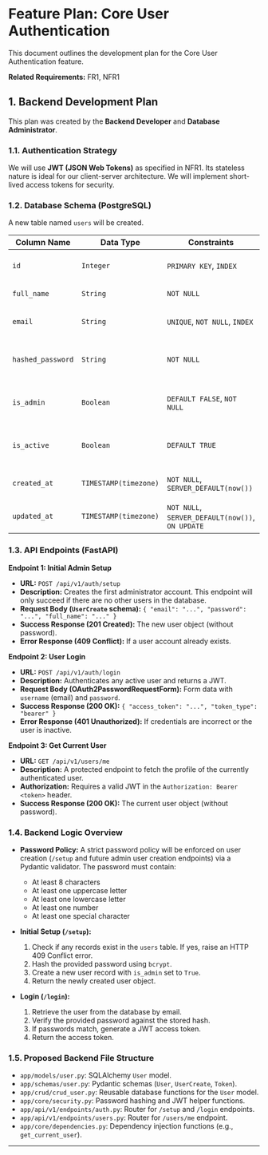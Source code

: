 # Feature Plan: Core User Authentication

This document outlines the development plan for the Core User Authentication feature.

**Related Requirements:** FR1, NFR1

## 1. Backend Development Plan

This plan was created by the **Backend Developer** and **Database Administrator**.

### 1.1. Authentication Strategy

We will use **JWT (JSON Web Tokens)** as specified in NFR1. Its stateless nature is ideal for our client-server architecture. We will implement short-lived access tokens for security.

### 1.2. Database Schema (PostgreSQL)

A new table named `users` will be created.

| Column Name       | Data Type           | Constraints                               | Description                               |
| ----------------- | ------------------- | ----------------------------------------- | ----------------------------------------- |
| `id`              | `Integer`           | `PRIMARY KEY`, `INDEX`                    | Unique identifier for the user.           |
| `full_name`       | `String`            | `NOT NULL`                                | The user's full name.                     |
| `email`           | `String`            | `UNIQUE`, `NOT NULL`, `INDEX`             | The user's email, used for login.         |
| `hashed_password` | `String`            | `NOT NULL`                                | The user's securely hashed password.      |
| `is_admin`        | `Boolean`           | `DEFAULT FALSE`, `NOT NULL`               | Flag to identify administrator users.     |
| `is_active`       | `Boolean`           | `DEFAULT TRUE`                            | For soft-deleting or deactivating users.  |
| `created_at`      | `TIMESTAMP(timezone)` | `NOT NULL`, `SERVER_DEFAULT(now())`       | Timestamp of user creation.               |
| `updated_at`      | `TIMESTAMP(timezone)` | `NOT NULL`, `SERVER_DEFAULT(now())`, `ON UPDATE` | Timestamp of the last update.             |

### 1.3. API Endpoints (FastAPI)

**Endpoint 1: Initial Admin Setup**
*   **URL:** `POST /api/v1/auth/setup`
*   **Description:** Creates the first administrator account. This endpoint will only succeed if there are no other users in the database.
*   **Request Body (`UserCreate` schema):** `{ "email": "...", "password": "...", "full_name": "..." }`
*   **Success Response (201 Created):** The new user object (without password).
*   **Error Response (409 Conflict):** If a user account already exists.

**Endpoint 2: User Login**
*   **URL:** `POST /api/v1/auth/login`
*   **Description:** Authenticates any active user and returns a JWT.
*   **Request Body (OAuth2PasswordRequestForm):** Form data with `username` (email) and `password`.
*   **Success Response (200 OK):** `{ "access_token": "...", "token_type": "bearer" }`
*   **Error Response (401 Unauthorized):** If credentials are incorrect or the user is inactive.

**Endpoint 3: Get Current User**
*   **URL:** `GET /api/v1/users/me`
*   **Description:** A protected endpoint to fetch the profile of the currently authenticated user.
*   **Authorization:** Requires a valid JWT in the `Authorization: Bearer <token>` header.
*   **Success Response (200 OK):** The current user object (without password).

### 1.4. Backend Logic Overview

*   **Password Policy:** A strict password policy will be enforced on user creation (`/setup` and future admin user creation endpoints) via a Pydantic validator. The password must contain:
    *   At least 8 characters
    *   At least one uppercase letter
    *   At least one lowercase letter
    *   At least one number
    *   At least one special character

*   **Initial Setup (`/setup`):**
    1.  Check if any records exist in the `users` table. If yes, raise an HTTP 409 Conflict error.
    2.  Hash the provided password using `bcrypt`.
    3.  Create a new user record with `is_admin` set to `True`.
    4.  Return the newly created user object.
*   **Login (`/login`):**
    1.  Retrieve the user from the database by email.
    2.  Verify the provided password against the stored hash.
    3.  If passwords match, generate a JWT access token.
    4.  Return the access token.

### 1.5. Proposed Backend File Structure

*   `app/models/user.py`: SQLAlchemy `User` model.
*   `app/schemas/user.py`: Pydantic schemas (`User`, `UserCreate`, `Token`).
*   `app/crud/crud_user.py`: Reusable database functions for the `User` model.
*   `app/core/security.py`: Password hashing and JWT helper functions.
*   `app/api/v1/endpoints/auth.py`: Router for `/setup` and `/login` endpoints.
*   `app/api/v1/endpoints/users.py`: Router for `/users/me` endpoint.
*   `app/core/dependencies.py`: Dependency injection functions (e.g., `get_current_user`).

---